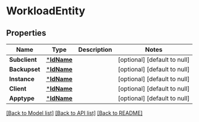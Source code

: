 # WorkloadEntity

## Properties
Name | Type | Description | Notes
------------ | ------------- | ------------- | -------------
**Subclient** | [***IdName**](IdName.md) |  | [optional] [default to null]
**Backupset** | [***IdName**](IdName.md) |  | [optional] [default to null]
**Instance** | [***IdName**](IdName.md) |  | [optional] [default to null]
**Client** | [***IdName**](IdName.md) |  | [optional] [default to null]
**Apptype** | [***IdName**](IdName.md) |  | [optional] [default to null]

[[Back to Model list]](../README.md#documentation-for-models) [[Back to API list]](../README.md#documentation-for-api-endpoints) [[Back to README]](../README.md)


